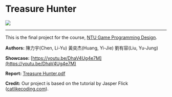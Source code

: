 # Treasure Hunter

![](Assets/Icon/Menu/LOGO.png)

---

This is the final project for the course, [NTU Game Programming Design](https://graphics.cmlab.csie.ntu.edu.tw/~robin/courses/game19/).

**Authors:** 陳力宇(Chen, Li-Yu) 黃奕杰(Huang, Yi-Jie) 劉有容(Liu, Yu-Jung)

**Showcase:** [https://youtu.be/DhaV4Ug4e7M](https://youtu.be/DhaV4Ug4e7M)

**Report:** [Treasure Hunter.pdf](https://github.com/JCly-rikiu/Treasure-Hunter/raw/master/Treasure%20Hunter.pdf)

**Credit:** Our project is based on the tutorial by Jasper Flick ([catlikecoding.com](https://catlikecoding.com/)).

